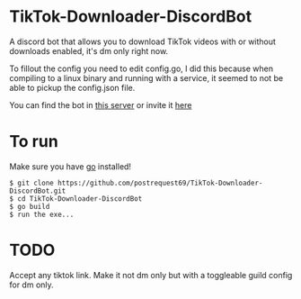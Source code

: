 # TikTok-Downloader-DiscordBot
A discord bot that allows you to download TikTok videos with or without downloads enabled, it's dm only right now.

To fillout the config you need to edit config.go, I did this because when compiling to a linux binary and running with a service, it seemed to not be able to pickup the config.json file.

You can find the bot in [this server](https://discord.gg/vBxmKKE) or invite it [here](https://discord.com/api/oauth2/authorize?client_id=798439375712813126&permissions=116736&scope=bot)

# To run
Make sure you have [go](https://golang.org/doc/install) installed!
```
$ git clone https://github.com/postrequest69/TikTok-Downloader-DiscordBot.git
$ cd TikTok-Downloader-DiscordBot
$ go build 
$ run the exe...
```

# TODO
Accept any tiktok link.
Make it not dm only but with a toggleable guild config for dm only.
